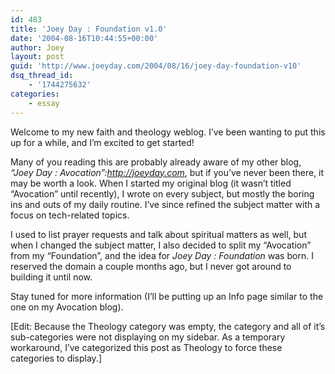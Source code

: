 ```yaml
---
id: 483
title: 'Joey Day : Foundation v1.0'
date: '2004-08-16T10:44:55+00:00'
author: Joey
layout: post
guid: 'http://www.joeyday.com/2004/08/16/joey-day-foundation-v10'
dsq_thread_id:
    - '1744275632'
categories:
    - essay
---
```


Welcome to my new faith and theology weblog. I’ve been wanting to put this up for a while, and I’m excited to get started!  
  
Many of you reading this are probably already aware of my other blog, *“Joey Day : Avocation”:http://joeyday.com*, but if you’ve never been there, it may be worth a look. When I started my original blog (it wasn’t titled “Avocation” until recently), I wrote on every subject, but mostly the boring ins and outs of my daily routine. I’ve since refined the subject matter with a focus on tech-related topics.

I used to list prayer requests and talk about spiritual matters as well, but when I changed the subject matter, I also decided to split my “Avocation” from my “Foundation”, and the idea for *Joey Day : Foundation* was born. I reserved the domain a couple months ago, but I never got around to building it until now.

Stay tuned for more information (I’ll be putting up an Info page similar to the one on my Avocation blog).

\[Edit: Because the Theology category was empty, the category and all of it’s sub-categories were not displaying on my sidebar. As a temporary workaround, I’ve categorized this post as Theology to force these categories to display.\]